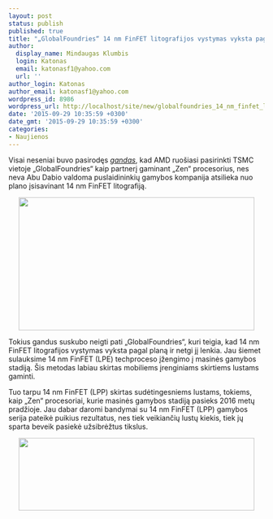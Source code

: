 ```yaml
---
layout: post
status: publish
published: true
title: "„GlobalFoundries“ 14 nm FinFET litografijos vystymas vyksta pagal planą"
author:
  display_name: Mindaugas Klumbis
  login: Katonas
  email: katonasf1@yahoo.com
  url: ''
author_login: Katonas
author_email: katonasf1@yahoo.com
wordpress_id: 8986
wordpress_url: http://localhost/site/new/globalfoundries_14_nm_finfet_litografijos_vystymas_vykta_pagal_plana/
date: '2015-09-29 10:35:59 +0300'
date_gmt: '2015-09-29 10:35:59 +0300'
categories:
- Naujienos
---
```

<p>
	Visai neseniai buvo pasirodęs <em><a href="http://technews.lt/naujiena/n/a/gandas_amd_naujos_kartos_zen_procesorius_gamins_su_tsmc_pagalba.html">gandas</a></em>, kad AMD ruo&scaron;iasi pasirinkti TSMC vietoje &bdquo;GlobalFoundries&ldquo; kaip partnerį gaminant &bdquo;Zen&ldquo; procesorius, nes neva Abu Dabio valdoma puslaidininkių gamybos kompanija atsilieka nuo plano įsisavinant 14 nm FinFET litografiją.</p>
<p style="text-align: center;">
	<a href="http://technews.lt/userfiles/Tql6pWo.png"><img alt="" src="http://technews.lt/userfiles/Tql6pWo.png" style="width: 464px; height: 262px;" /></a></p>
<p>
	Tokius gandus suskubo neigti pati &bdquo;GlobalFoundries&ldquo;, kuri teigia, kad 14 nm FinFET litografijos vystymas vyksta pagal planą ir netgi jį lenkia. Jau &scaron;iemet sulauksime 14 nm FinFET (LPE) techproceso įžengimo į masinės gamybos stadiją. &Scaron;is metodas labiau skirtas mobiliems įrenginiams skirtiems lustams gaminti.</p>
<p>
	Tuo tarpu 14 nm FinFET (LPP) skirtas sudėtingesniems lustams, tokiems, kaip &bdquo;Zen&ldquo; procesoriai, kurie masinės gamybos stadiją pasieks 2016 metų pradžioje. Jau dabar daromi bandymai su 14 nm FinFET (LPP) gamybos serija pateikė puikius rezultatus, nes tiek veikiančių lustų kiekis, tiek jų sparta beveik pasiekė užsibrėžtus tikslus.</p>
<p style="text-align: center;">
	<a href="http://technews.lt/userfiles/Globalfoundries-Samsung-14nm-FinFET-14LPE-14LPP.jpg"><img alt="" src="http://technews.lt/userfiles/Globalfoundries-Samsung-14nm-FinFET-14LPE-14LPP.jpg" style="width: 464px; height: 143px;" /></a></p>
